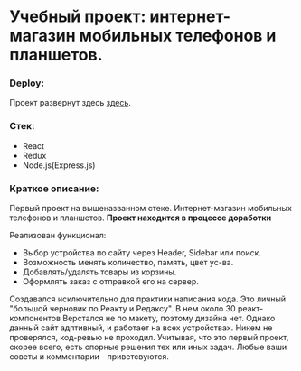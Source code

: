 # Учебный проект: интернет-магазин мобильных телефонов и планшетов.

### Deploy:

Проект развернут здесь [здесь](https://roman178.github.io/the-online-mobile-phone-store).

### Стек:

- React
- Redux
- Node.js(Express.js)

### Краткое описание:

Первый проект на вышеназванном стеке. Интернет-магазин мобильных телефонов и планшетов.
**Проект находится в процессе доработки**

Реализован функционал:

- Выбор устройства по сайту через Header, Sidebar или поиск.
- Возможность менять количество, память, цвет ус-ва.
- Добавлять/удалять товары из корзины.
- Оформлять заказ с отправкой его на сервер.

Создавался исключительно для практики написания кода. Это личный "большой черновик по Реакту и Редаксу". В нем около 30 реакт-компонентов Верстался не по макету, поэтому дизайна нет. Однако данный сайт адптивный, и работает на всех устройствах. Никем не проверялся, код-ревью не проходил. Учитывая, что это первый проект, скорее всего, есть спорные решения тех или иных задач. Любые ваши советы и комментарии - приветсвуются.

